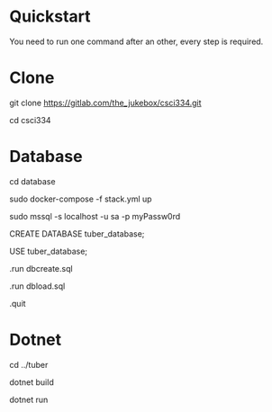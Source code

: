 
# Quickstart
You need to run one command after an other, every step is required.

# Clone
git clone https://gitlab.com/the_jukebox/csci334.git

cd csci334

# Database
cd database

sudo docker-compose -f stack.yml up

sudo mssql -s localhost -u sa -p myPassw0rd

CREATE DATABASE tuber_database;

USE tuber_database;

.run dbcreate.sql

.run dbload.sql

.quit

# Dotnet
cd ../tuber

dotnet build

dotnet run

